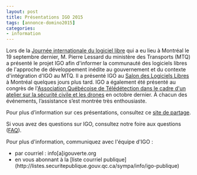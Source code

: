 ```yaml
---
layout: post
title: Présentations IGO 2015
tags: [annonce-domino2015] 
categories:
- information
---
```


Lors de la [Journée internationale du logiciel libre](http://jill.facil.qc.ca/) qui a eu lieu à Montréal le 19 septembre dernier, M. Pierre Lessard du ministère des Transports (MTQ) a présenté le projet IGO afin d'informer la communauté des logiciels libres de l'approche de développement inédite au gouvernement et du contexte d'intégration d'IGO au MTQ. 
Il a présenté IGO au [Salon des Logiciels Libres](http://s2lq.com/) à Montréal quelques jours plus tard. IGO a également été présenté au congrès de l'[Association Québécoise de Télédétection dans le cadre d'un atelier sur la sécurité civile et les drones](http://www.ete.inrs.ca/evenements/ateliers-securite-civile-drones-teledetection)  en octobre dernier. À chacun des événements, l’assistance s’est montrée très enthousiaste.

Pour plus d’information sur ces présentations, consultez ce [site de partage](http://fr.slideshare.net/igouverte).

Si vous avez des questions sur IGO, consultez notre foire aux questions ([FAQ](http://igouverte.org/faq/)).

Pour plus d'information, communiquez avec l'équipe d'IGO :
<div class="contact" markdown="1" >
<ul>
			<li>par courriel : info[a]igouverte.org</li>
			<li>en vous abonnant  à la [liste courriel publique](http://listes.securitepublique.gouv.qc.ca/sympa/info/igo-publique) </li>
		</ul>
</div>
